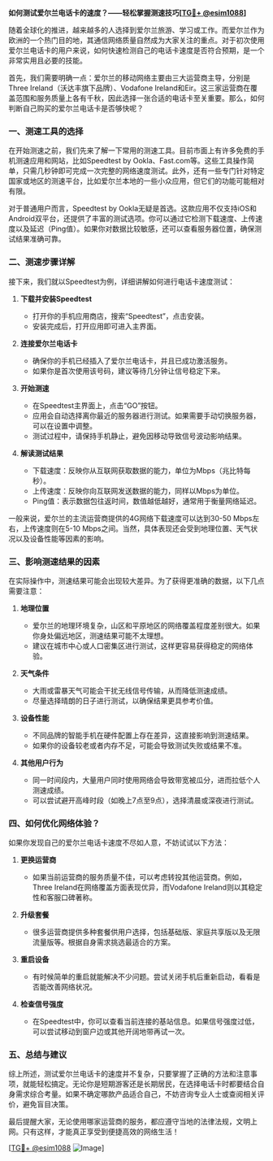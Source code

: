 **如何测试爱尔兰电话卡的速度？——轻松掌握测速技巧[[TG💪+ @esim1088](https://t.me/s/esim1088)]**

随着全球化的推进，越来越多的人选择到爱尔兰旅游、学习或工作。而爱尔兰作为欧洲的一个热门目的地，其通信网络质量自然成为大家关注的重点。对于初次使用爱尔兰电话卡的用户来说，如何快速检测自己的电话卡速度是否符合预期，是一个非常实用且必要的技能。

首先，我们需要明确一点：爱尔兰的移动网络主要由三大运营商主导，分别是Three Ireland（沃达丰旗下品牌）、Vodafone Ireland和Eir。这三家运营商在覆盖范围和服务质量上各有千秋，因此选择一张合适的电话卡至关重要。那么，如何判断自己购买的爱尔兰电话卡是否够快呢？

### **一、测速工具的选择**

在开始测速之前，我们先来了解一下常用的测速工具。目前市面上有许多免费的手机测速应用和网站，比如Speedtest by Ookla、Fast.com等。这些工具操作简单，只需几秒钟即可完成一次完整的网络速度测试。此外，还有一些专门针对特定国家或地区的测速平台，比如爱尔兰本地的一些小众应用，但它们的功能可能相对有限。

对于普通用户而言，Speedtest by Ookla无疑是首选。这款应用不仅支持iOS和Android双平台，还提供了丰富的测试选项。你可以通过它检测下载速度、上传速度以及延迟（Ping值）。如果你对数据比较敏感，还可以查看服务器位置，确保测试结果准确可靠。

### **二、测速步骤详解**

接下来，我们就以Speedtest为例，详细讲解如何进行电话卡速度测试：

1. **下载并安装Speedtest**
   - 打开你的手机应用商店，搜索“Speedtest”，点击安装。
   - 安装完成后，打开应用即可进入主界面。

2. **连接爱尔兰电话卡**
   - 确保你的手机已经插入了爱尔兰电话卡，并且已成功激活服务。
   - 如果你是首次使用该号码，建议等待几分钟让信号稳定下来。

3. **开始测速**
   - 在Speedtest主界面上，点击“GO”按钮。
   - 应用会自动选择离你最近的服务器进行测试。如果需要手动切换服务器，可以在设置中调整。
   - 测试过程中，请保持手机静止，避免因移动导致信号波动影响结果。

4. **解读测试结果**
   - 下载速度：反映你从互联网获取数据的能力，单位为Mbps（兆比特每秒）。
   - 上传速度：反映你向互联网发送数据的能力，同样以Mbps为单位。
   - Ping值：表示数据包往返时间，数值越低越好，通常用于衡量网络延迟。

一般来说，爱尔兰的主流运营商提供的4G网络下载速度可以达到30-50 Mbps左右，上传速度则在5-10 Mbps之间。当然，具体表现还会受到地理位置、天气状况以及设备性能等因素的影响。

### **三、影响测速结果的因素**

在实际操作中，测速结果可能会出现较大差异。为了获得更准确的数据，以下几点需要注意：

1. **地理位置**
   - 爱尔兰的地理环境复杂，山区和平原地区的网络覆盖程度差别很大。如果你身处偏远地区，测速结果可能不太理想。
   - 建议在城市中心或人口密集区进行测试，这样更容易获得稳定的网络体验。

2. **天气条件**
   - 大雨或雷暴天气可能会干扰无线信号传输，从而降低测速成绩。
   - 尽量选择晴朗的日子进行测试，以确保结果更具参考价值。

3. **设备性能**
   - 不同品牌的智能手机在硬件配置上存在差异，这直接影响到测速结果。
   - 如果你的设备较老或者内存不足，可能会导致测试失败或结果不准。

4. **其他用户行为**
   - 同一时间段内，大量用户同时使用网络会导致带宽被瓜分，进而拉低个人测速成绩。
   - 可以尝试避开高峰时段（如晚上7点至9点），选择清晨或深夜进行测试。

### **四、如何优化网络体验？**

如果你发现自己的爱尔兰电话卡速度不尽如人意，不妨试试以下方法：

1. **更换运营商**
   - 如果当前运营商的服务质量不佳，可以考虑转投其他运营商。例如，Three Ireland在网络覆盖方面表现优异，而Vodafone Ireland则以其稳定性和客服口碑著称。

2. **升级套餐**
   - 很多运营商提供多种套餐供用户选择，包括基础版、家庭共享版以及无限流量版等。根据自身需求挑选最适合的方案。

3. **重启设备**
   - 有时候简单的重启就能解决不少问题。尝试关闭手机后重新启动，看看是否能改善网络状况。

4. **检查信号强度**
   - 在Speedtest中，你可以查看当前连接的基站信息。如果信号强度过低，可以尝试移动到窗户边或其他开阔地带再试一次。

### **五、总结与建议**

综上所述，测试爱尔兰电话卡的速度并不复杂，只要掌握了正确的方法和注意事项，就能轻松搞定。无论你是短期游客还是长期居民，在选择电话卡时都要结合自身需求综合考量。如果不确定哪款产品适合自己，不妨咨询专业人士或查阅相关评价，避免盲目决策。

最后提醒大家，无论使用哪家运营商的服务，都应遵守当地的法律法规，文明上网。只有这样，才能真正享受到便捷高效的网络生活！

[[TG💪+ @esim1088](https://t.me/s/esim1088) ![Image](https://i.postimg.cc/4NQfJmqS/Snipaste-2025-05-13-00-14-12.png)]